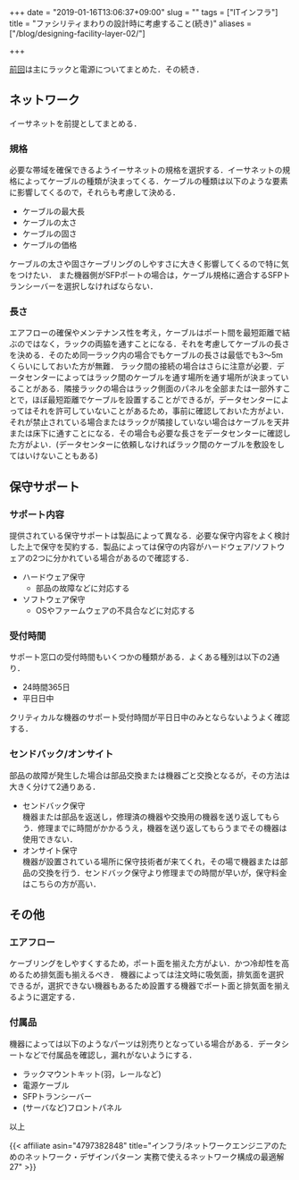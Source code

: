 +++
date = "2019-01-16T13:06:37+09:00"
slug = ""
tags = ["ITインフラ"]
title = "ファシリティまわりの設計時に考慮すること(続き)"
aliases = ["/blog/designing-facility-layer-02/"]

+++

[前回](../designing-facility-layer-01/)は主にラックと電源についてまとめた．その続き．

## ネットワーク
イーサネットを前提としてまとめる．

### 規格
必要な帯域を確保できるようイーサネットの規格を選択する．イーサネットの規格によってケーブルの種類が決まってくる．ケーブルの種類は以下のような要素に影響してくるので，それらも考慮して決める．

* ケーブルの最大長
* ケーブルの太さ
* ケーブルの固さ
* ケーブルの価格

ケーブルの太さや固さケーブリングのしやすさに大きく影響してくるので特に気をつけたい．
また機器側がSFPポートの場合は，ケーブル規格に適合するSFPトランシーバーを選択しなければならない．

### 長さ
エアフローの確保やメンテナンス性を考え，ケーブルはポート間を最短距離で結ぶのではなく，ラックの両脇を通すことになる．それを考慮してケーブルの長さを決める．そのため同一ラック内の場合でもケーブルの長さは最低でも3〜5mくらいにしておいた方が無難．
ラック間の接続の場合はさらに注意が必要．データセンターによってはラック間のケーブルを通す場所を通す場所が決まっていることがある．隣接ラックの場合はラック側面のパネルを全部または一部外すことで，ほぼ最短距離でケーブルを設置することができるが，データセンターによってはそれを許可していないことがあるため，事前に確認しておいた方がよい．それが禁止されている場合またはラックが隣接していない場合はケーブルを天井または床下に通すことになる．その場合も必要な長さをデータセンターに確認した方がよい．(データセンターに依頼しなければラック間のケーブルを敷設をしてはいけないこともある)

## 保守サポート
### サポート内容
提供されている保守サポートは製品によって異なる．必要な保守内容をよく検討した上で保守を契約する．製品によっては保守の内容がハードウェア/ソフトウェアの2つに分かれている場合があるので確認する．

* ハードウェア保守
    * 部品の故障などに対応する
* ソフトウェア保守
    * OSやファームウェアの不具合などに対応する

### 受付時間
サポート窓口の受付時間もいくつかの種類がある．よくある種別は以下の2通り．

* 24時間365日
* 平日日中

クリティカルな機器のサポート受付時間が平日日中のみとならないようよく確認する．

### センドバック/オンサイト
部品の故障が発生した場合は部品交換または機器ごと交換となるが，その方法は大きく分けて2通りある．

* センドバック保守  
    機器または部品を返送し，修理済の機器や交換用の機器を送り返してもらう．修理までに時間がかかるうえ，機器を送り返してもらうまでその機器は使用できない．
* オンサイト保守  
    機器が設置されている場所に保守技術者が来てくれ，その場で機器または部品の交換を行う．センドバック保守より修理までの時間が早いが，保守料金はこちらの方が高い．

## その他
### エアフロー
ケーブリングをしやすくするため，ポート面を揃えた方がよい．かつ冷却性を高めるため排気面も揃えるべき．
機器によっては注文時に吸気面，排気面を選択できるが，選択できない機器もあるため設置する機器でポート面と排気面を揃えるように選定する．

### 付属品
機器によっては以下のようなパーツは別売りとなっている場合がある．データシートなどで付属品を確認し，漏れがないようにする．

* ラックマウントキット(羽，レールなど)
* 電源ケーブル
* SFPトランシーバー
* (サーバなど)フロントパネル

以上

{{< affiliate asin="4797382848" title="インフラ/ネットワークエンジニアのためのネットワーク・デザインパターン 実務で使えるネットワーク構成の最適解27" >}}
